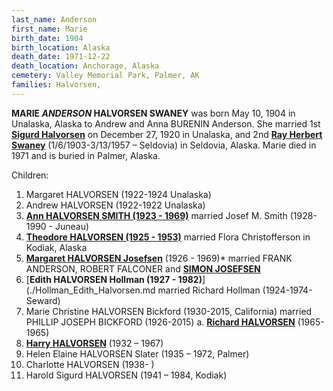 ```yaml
---
last_name: Anderson
first_name: Marie
birth_date: 1904
birth_location: Alaska
death_date: 1971-12-22
death_location: Anchorage, Alaska
cemetery: Valley Memorial Park, Palmer, AK
families: Halvorsen, 
---
```


**MARIE *ANDERSON* HALVORSEN SWANEY** was born May 10, 1904 in Unalaska, Alaska to Andrew and Anna BURENIN Anderson. She married 1st [**Sigurd Halvorsen**](./Halvorsen_Sigurd.md) on December 27, 1920 in Unalaska, and 2nd [**Ray Herbert Swaney**](./Swaney_Ray_Herbert.md) (1/6/1903-3/13/1957 – Seldovia) in Seldovia, Alaska. Marie died in 1971 and is buried in Palmer, Alaska.
 
Children:
1.	Margaret HALVORSEN (1922-1924 Unalaska)
2.	Andrew HALVORSEN (1922-1922 Unalaska)
3.	[**Ann HALVORSEN SMITH (1923 - 1969)**](./Smith_Ann_Halvorsen.md) married Josef M. Smith (1928-1990 - Juneau)
4.	[**Theodore HALVORSEN (1925 - 1953)**](./Halvorsen_Theodore.md) married Flora Christofferson in Kodiak, Alaska 
5.	[**Margaret HALVORSEN Josefsen**](./Josefsen_Margaret_Halvorsen.md) (1926 - 1969)* married FRANK ANDERSON, ROBERT FALCONER and [**SIMON JOSEFSEN**](./Josefsen_Simon_F.md)
6.	[**Edith HALVORSEN Hollman (1927 - 1982)**](./Hollman_Edith_Halvorsen.md married Richard Hollman (1924-1974-Seward)
7.	Marie Christine HALVORSEN Bickford (1930-2015, California) married PHILLIP JOSEPH BICKFORD (1926-2015)
a.	[**Richard HALVORSEN**](./Halvorsen_Richard.md) (1965-1965)
8.	[**Harry HALVORSEN**](./Halvorsen_Harry.md) (1932 – 1967)
9.	Helen Elaine HALVORSEN Slater (1935 – 1972, Palmer)
10.	Charlotte HALVORSEN (1938- )
11.	Harold Sigurd HALVORSEN (1941 – 1984, Kodiak)
